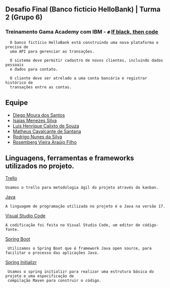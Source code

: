 ## Desafio Final (Banco ficticio HelloBank) | Turma 2 (Grupo 6)
### Treinamento Gama Academy com IBM - :fist_raised: [If black, then code](https://ifblackthencode.corporate.gama.academy/) 

```
  O banco fictício HelloBank está construindo uma nova plataforma e precisa de 
  uma API para gerenciar as transações.
  
  O sistema deve permitir cadastro de novos clientes, incluindo dados pessoais 
  e dados para contato. 
  
  O cliente deve ser atrelado a uma conta bancária e registrar histórico de 
  transações entre as contas.

```
## Equipe 
- [Diego Moura dos Santos](https://www.linkedin.com/in/diegomouradossantos/)
- [Isaias Menezes Silva](https://www.linkedin.com/in/isaias-menezes-silva/)
- [Luis Henrique Calixto de Souza](https://www.linkedin.com/in/luiz-henrique-calixto-de-souza-29b892170/)
- [Matheus Cavalcante de Santana]()
- [Rodrigo Nunes da Silva](https://www.linkedin.com/in/rodrigo-nunes-7a9a957b)
- [Rosemberg Vieira Araújo Filho](https://github.com/RosembergAraujo)

## Linguagens, ferramentas e frameworks utilizados no projeto.

[Trello](https://trello.com/) 
```
Usamos o trello para metodologia ágil do projeto através do kanban.
```
[Java](https://www.oracle.com/java/technologies/downloads/) 
```
A linguagem de programação utilizada no projeto é o Java na versão 17.
```

[Visual Studio Code](https://code.visualstudio.com/ ) 
```
A codificação foi feita no Visual Studio Code, um editor de código-fonte.
```

[Spring Boot](https://spring.io/)
```
 Utilizamos o Spring Boot que é framework Java open source, para facilitar o processo das aplicações Java.
```

[Spring Initializr](https://start.spring.io/)
```
 Usamos o spring initializr para realizar uma estrutura básica do projeto e uma especificação de 
 compilação Maven para construir o código.
```






